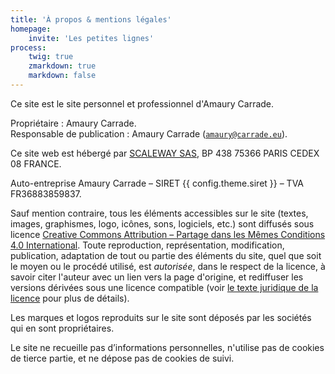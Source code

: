 ```yaml
---
title: 'À propos & mentions légales'
homepage:
    invite: 'Les petites lignes'
process:
    twig: true
    zmarkdown: true
    markdown: false
---
```


Ce site est le site personnel et professionnel d'Amaury Carrade.

Propriétaire : Amaury Carrade.  
Responsable de publication : Amaury Carrade ([`amaury@carrade.eu`](mailto:amaury@carrade.eu)).

Ce site web est hébergé par [SCALEWAY SAS](https://www.scaleway.com/fr/), BP 438 75366 PARIS CEDEX 08 FRANCE.

Auto-entreprise Amaury Carrade – SIRET {{ config.theme.siret }} – TVA FR36883859837.

Sauf mention contraire, tous les éléments accessibles sur le site (textes, images, graphismes, logo, icônes, sons, logiciels, etc.) sont diffusés sous licence [Creative Commons Attribution – Partage dans les Mêmes Conditions 4.0 International](https://creativecommons.org/licenses/by-sa/4.0/deed.fr). Toute reproduction, représentation, modification, publication, adaptation de tout ou partie des éléments du site, quel que soit le moyen ou le procédé utilisé, est _autorisée_, dans le respect de la licence, à savoir citer l'auteur avec un lien vers la page d'origine, et rediffuser les versions dérivées sous une licence compatible (voir [le texte juridique de la licence](https://creativecommons.org/licenses/by-sa/4.0/legalcode.fr) pour plus de détails).

Les marques et logos reproduits sur le site sont déposés par les sociétés qui en sont propriétaires.

Le site ne recueille pas d’informations personnelles, n'utilise pas de cookies de tierce partie, et ne dépose pas de cookies de suivi.